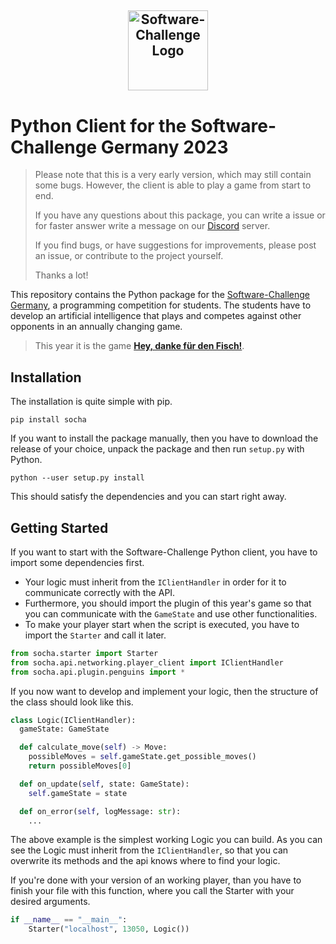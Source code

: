 ## <a target="_blank" rel="noopener noreferrer" href="https://www.software-challenge.de"><p align="center"><img width="128" src="https://software-challenge.de/site/themes/freebird/img/logo.png" alt="Software-Challenge Logo"></p></a>

# Python Client for the Software-Challenge Germany 2023

> Please note that this is a very early version, which may still contain some bugs.
> However, the client is able to play a game from start to end.
> 
> If you have any questions about this package, you can write a issue 
> or for faster answer write a message on our [Discord](https://discord.gg/ARZamDptG5) server.
>
> If you find bugs,
> or have suggestions for improvements,
> please post an issue,
> or contribute to the project yourself.
>
> Thanks a lot!

This repository contains the Python package for the
[Software-Challenge Germany](https://www.software-challenge.de), a programming competition for students. The students
have to develop an artificial intelligence that plays and competes against other opponents in an annually changing game.

> This year it is the game
> **[Hey, danke für den Fisch!](https://docs.software-challenge.de/spiele/penguins)**.

## Installation

The installation is quite simple with pip.

```commandline
pip install socha
```

If you want to install the package manually, then you have to download the release of your choice, unpack the package
and then run `setup.py` with Python.

```commandline
python --user setup.py install
```

This should satisfy the dependencies and you can start right away.

## Getting Started

If you want to start with the Software-Challenge Python client, you have to import some dependencies first.

- Your logic must inherit from the `IClientHandler` in order for it to communicate correctly with the API.
- Furthermore, you should import the plugin of this year's game so that you can communicate with the `GameState`
  and use other functionalities.
- To make your player start when the script is executed, you have to import the `Starter` and call it later.

````python
from socha.starter import Starter
from socha.api.networking.player_client import IClientHandler
from socha.api.plugin.penguins import *
````

If you now want to develop and implement your logic, then the structure of the class should look like this.

````python
class Logic(IClientHandler):
  gameState: GameState

  def calculate_move(self) -> Move:
    possibleMoves = self.gameState.get_possible_moves()
    return possibleMoves[0]

  def on_update(self, state: GameState):
    self.gameState = state

  def on_error(self, logMessage: str):
    ...
````

The above example is the simplest working Logic you can build. As you can see the Logic must inherit from
the `IClientHandler`, so that you can overwrite its methods and the api knows where to find your logic.

If you're done with your version of an working player, than you have to finish your file with this function, where you
call the Starter with your desired arguments.

````python
if __name__ == "__main__":
    Starter("localhost", 13050, Logic())
````